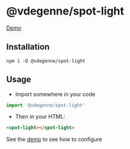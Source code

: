 # @vdegenne/spot-light

[Demo](https://vdegenne.github.io/spot-light/)

## Installation

```
npm i -D @vdegenne/spot-light
```

## Usage

- Import somewhere in your code

```ts
import '@vdegenne/spot-light'
```

- Then in your HTML:

```html
<spot-light></spot-light>
```

See the [demo](https://vdegenne.github.io/spot-light/) to see how to configure
